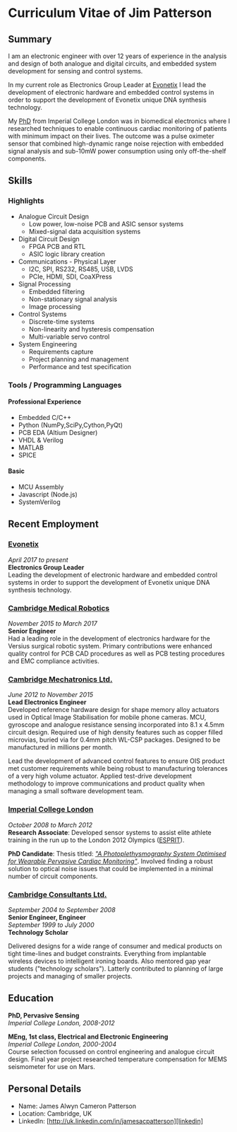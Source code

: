 # Curriculum Vitae of Jim Patterson

## Summary

I am an electronic engineer with over 12 years of experience in the analysis and design of both analogue and digital circuits, and embedded system development for sensing and control systems.

In my current role as Electronics Group Leader at [Evonetix][evo] I lead the development of electronic hardware and embedded control systems in order to support the development of Evonetix unique DNA synthesis technology.

My [PhD][thesis] from Imperial College London was in biomedical electronics where I researched techniques to enable continuous cardiac monitoring of patients with minimum impact on their lives. The outcome was a pulse oximeter sensor that combined high-dynamic range noise rejection with embedded signal analysis and sub-10mW power consumption using only off-the-shelf components.

[github]: http://github.com/jimurai "My github repositories"
[thesis]: http://bit.ly/10fROfH "My PhD Thesis"
[evo]: https://www.evonetix.com/ "Evonetix"
[cml]: http://cambridgemechatronics.com/ "Cambridge Mechatronics"
[cmr]: http://www.cmedrobotics.com/ "Cambridge Medical Robotics"
[ccl]: http://www.cambridgeconsultants.com/ "Cambridge Consultants"
[icl]: http://www3.imperial.ac.uk/roboticsurgery/research/pervasivesensing "Hamlyn Centre"
[linkedin]: http://uk.linkedin.com/in/jamesacpatterson "LinkedIn"
[esprit]: http://vip.doc.ic.ac.uk/esprit/m827.html "Elite Sport Performance Research in Training"

## Skills 
### Highlights
* Analogue Circuit Design
  * Low power, low-noise PCB and ASIC sensor systems
  * Mixed-signal data acquisition systems
* Digital Circuit Design
  * FPGA PCB and RTL
  * ASIC logic library creation
* Communications - Physical Layer
  * I2C, SPI, RS232, RS485, USB, LVDS
  * PCIe, HDMI, SDI, CoaXPress
* Signal Processing
  * Embedded filtering
  * Non-stationary signal analysis
  * Image processing
* Control Systems
  * Discrete-time systems
  * Non-linearity and hysteresis compensation
  * Multi-variable servo control
* System Engineering
  * Requirements capture
  * Project planning and management
  * Performance and test specification

### Tools / Programming Languages
#### Professional Experience
* Embedded C/C++
* Python (NumPy,SciPy,Cython,PyQt)
* PCB EDA (Altium Designer)
* VHDL & Verilog
* MATLAB
* SPICE

#### Basic
* MCU Assembly
* Javascript (Node.js)
* SystemVerilog

## Recent Employment

### [Evonetix][evo]  
*April 2017 to present*  
**Electronics Group Leader**  
Leading the development of electronic hardware and embedded control systems in order to support the development of Evonetix unique DNA synthesis technology.

### [Cambridge Medical Robotics][cmr]  
*November 2015 to March 2017*  
**Senior Engineer**  
Had a leading role in the development of electronics hardware for the Versius surgical robotic system. Primary contributions were enhanced quality control for PCB CAD procedures as well as PCB testing procedures and EMC compliance activities.

### [Cambridge Mechatronics Ltd.][cml]
*June 2012 to November 2015*  
**Lead Electronics Engineer**  
Developed reference hardware design for shape memory alloy actuators used in Optical Image Stabilisation for mobile phone cameras. MCU, gyroscope and analogue resistance sensing incorporated into 8.1 x 4.5mm circuit design. Required use of high density features such as copper filled microvias, buried via for 0.4mm pitch WL-CSP packages. Designed to be manufactured in millions per month.

Lead the development of advanced control features to ensure OIS product met customer requirements while being robust to manufacturing tolerances of a very high volume actuator. Applied test-drive development methodology to improve communications and product quality when managing a small software development team.

### [Imperial College London][icl]
*October 2008 to March 2012*  
**Research Associate**:
Developed sensor systems to assist elite athlete training in the run up to the London 2012 Olympics ([ESPRIT][esprit]).

**PhD Candidate**:
Thesis titled: [*"A Photoplethysmography System Optimised for Wearable Pervasive Cardiac Monitoring"*][thesis]. Involved finding a robust solution to optical noise issues that could be implemented in a minimal number of circuit components.

### [Cambridge Consultants Ltd.][ccl]
*September 2004 to September 2008*  
**Senior Engineer, Engineer**   
*September 1999 to July 2000*  
**Technology Scholar**

Delivered designs for a wide range of consumer and medical products on tight time-lines and budget constraints.  Everything from implantable wireless devices to intelligent ironing boards. Also mentored gap year students ("technology scholars"). Latterly contributed to planning of large projects and managing of smaller projects.

## Education
**PhD, Pervasive Sensing**  
*Imperial College London, 2008-2012*  

 
**MEng, 1st class, Electrical and Electronic Engineering**  
*Imperial College London, 2000-2004*  
Course selection focussed on control engineering and analogue circuit design. Final year project researched temperature compensation for MEMS seismometer for use on Mars.

## Personal Details

* Name: James Alwyn Cameron Patterson
* Location: Cambridge, UK
* LinkedIn: [http://uk.linkedin.com/in/jamesacpatterson][linkedin]


